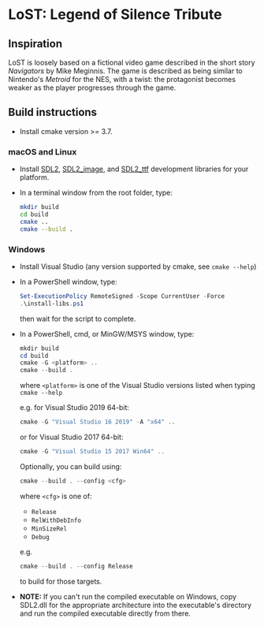 # LoST: Legend of Silence Tribute

## Inspiration

LoST is loosely based on a fictional video game described in the short story *Navigators* by Mike Meginnis. The game is described as being similar to Nintendo's *Metroid* for the NES, with a twist: the protagonist becomes weaker as the player progresses through the game.

## Build instructions

* Install cmake version >= 3.7.

### macOS and Linux

* Install [SDL2](https://www.libsdl.org/download-2.0.php), [SDL2_image](https://www.libsdl.org/projects/SDL_image/), and [SDL2_ttf](https://www.libsdl.org/projects/SDL_ttf/) development libraries for your platform.
* In a terminal window from the root folder, type:

    ```bash
    mkdir build
    cd build
    cmake ..
    cmake --build .
    ```

### Windows

* Install Visual Studio (any version supported by cmake, see `cmake --help`)
* In a PowerShell window, type:

    ```PowerShell
    Set-ExecutionPolicy RemoteSigned -Scope CurrentUser -Force
    .\install-libs.ps1
    ```

    then wait for the script to complete.

* In a PowerShell, cmd, or MinGW/MSYS window, type:

    ```PowerShell
    mkdir build
    cd build
    cmake -G <platform> ..
    cmake --build .
    ```

    where `<platform>` is one of the Visual Studio versions listed when typing `cmake --help`

    e.g. for Visual Studio 2019 64-bit:
    ```PowerShell
    cmake -G "Visual Studio 16 2019" -A "x64" ..
    ```
    or for Visual Studio 2017 64-bit:
    ```PowerShell
    cmake -G "Visual Studio 15 2017 Win64" ..
    ```

    Optionally, you can build using:

    ```PowerShell
    cmake --build . --config <cfg>
    ```

    where `<cfg>` is one of:

    * `Release`
    * `RelWithDebInfo`
    * `MinSizeRel`
    * `Debug`

    e.g.

    ```PowerShell
    cmake --build . --config Release
    ```

    to build for those targets.

* **NOTE:** If you can't run the compiled executable on Windows, copy SDL2.dll for the appropriate architecture into the executable's directory and run the compiled executable directly from there.

